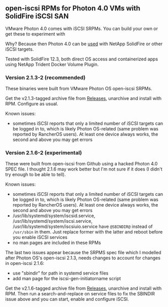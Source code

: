 ## open-iscsi RPMs for Photon 4.0 VMs with SolidFire iSCSI SAN

VMware Photon 4.0 comes with iSCSI SRPMs. You can build your own or get these to experiment with
 
Why? Because then Photon 4.0 can be [used](https://scaleoutsean.github.io/2022/03/11/vmware-photon-iscsi-solidfire.html) with NetApp SolidFire or other iSCSI targets.

Tested with SolidFire 12.3, both direct OS access and containerized apps using NetApp Trident Docker Volume Plugin.

### Version 2.1.3-2 (recommended)

These binaries were built from VMware Photon OS open-iscsi SRPMs.

Get the v2.1.3-tagged archive file from [Releases](https://github.com/scaleoutsean/photon-solidfire/tags), unarchive and install with RPM. Configure as usual.

Known issues:

- sometimes iSCSI reports that only a limited number of iSCSI targets can be logged in to, which is likely Photon OS-related (same problem was reported by RancherOS users). At least one device always works, the second and above you may get errors

### Version 2.1.6-2 (experimental)

These were built from open-iscsi from Github using a hacked Photon 4.0 SPEC file. I thought 2.1.6 may work better but I'm not sure if it does (I didn't try enough to be able to tell).

Known issues:

- sometimes iSCSI reports that only a limited number of iSCSI targets can be logged in to, which is likely Photon OS-related (same problem was reported by RancherOS users). At least one device always works, the second and above you may get errors
- /usr/lib/systemd/system/iscsid.service, /usr/lib/systemd/system/iscsi.service, /usr/lib/systemd/system/iscsiuio.service have `@SBINDIR@` instead of `/usr/sbin` in them. Just replace former with the latter and reboot before you enable iSCSI services
- no man pages are included in these RPMs

The last two issues appear because the SRPMS spec file which I modelled after Photon OS's open-iscsi 2.1.3, needs changes to account for changes in open-iscsi 2.1.6:

- use "sbindir" for path in systemd service files
- add man page for the iscsi-gen-initiatorname script

Get the v2.1.6-tagged archive file from [Releases](https://github.com/scaleoutsean/photon-solidfire/tags), unarchive and install with RPM. Then run a search-and-replace on service files to fix the SBINDIR issue above and you can start, enable and configure iSCSI.

